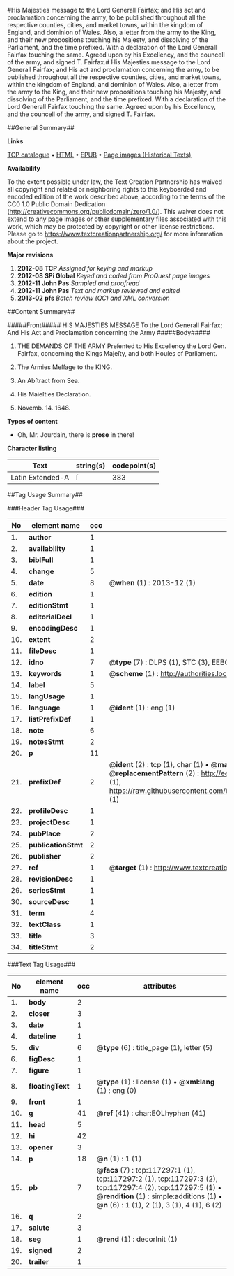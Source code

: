#His Majesties message to the Lord Generall Fairfax; and His act and proclamation concerning the army, to be published throughout all the respective counties, cities, and market towns, within the kingdom of England, and dominion of Wales. Also, a letter from the army to the King, and their new propositions touching his Majesty, and dissolving of the Parliament, and the time prefixed. With a declaration of the Lord Generall Fairfax touching the same. Agreed upon by his Excellency, and the councell of the army, and signed T. Fairfax.#
His Majesties message to the Lord Generall Fairfax; and His act and proclamation concerning the army, to be published throughout all the respective counties, cities, and market towns, within the kingdom of England, and dominion of Wales. Also, a letter from the army to the King, and their new propositions touching his Majesty, and dissolving of the Parliament, and the time prefixed. With a declaration of the Lord Generall Fairfax touching the same. Agreed upon by his Excellency, and the councell of the army, and signed T. Fairfax.

##General Summary##

**Links**

[TCP catalogue](http://www.ota.ox.ac.uk/tcp/)  • 
[HTML](http://tei.it.ox.ac.uk/tcp/Texts-HTML/free/A78/A78913.html)  • 
[EPUB](http://tei.it.ox.ac.uk/tcp/Texts-EPUB/free/A78/A78913.epub) • 
[Page images (Historical Texts)](https://historicaltexts.jisc.ac.uk/eebo-99865062e)

**Availability**

To the extent possible under law, the Text Creation Partnership has waived all copyright and related or neighboring rights to this keyboarded and encoded edition of the work described above, according to the terms of the CC0 1.0 Public Domain Dedication (http://creativecommons.org/publicdomain/zero/1.0/). This waiver does not extend to any page images or other supplementary files associated with this work, which may be protected by copyright or other license restrictions. Please go to https://www.textcreationpartnership.org/ for more information about the project.

**Major revisions**

1. __2012-08__ __TCP__ *Assigned for keying and markup*
1. __2012-08__ __SPi Global__ *Keyed and coded from ProQuest page images*
1. __2012-11__ __John Pas__ *Sampled and proofread*
1. __2012-11__ __John Pas__ *Text and markup reviewed and edited*
1. __2013-02__ __pfs__ *Batch review (QC) and XML conversion*

##Content Summary##

#####Front#####
HIS MAJESTIES MESSAGE To the Lord Generall Fairfax; And His Act and Proclamation concerning the Army
#####Body#####

1. THE DEMANDS OF THE ARMY Preſented to His Excellency the Lord Gen. Fairfax, concerning the Kings Majeſty, and both Houſes of Parliament.

1. The Armies Meſſage to the KING.

1. An Abſtract from Sea.

1. His Maieſties Declaration.

1. Novemb. 14. 1648.

**Types of content**

  * Oh, Mr. Jourdain, there is **prose** in there!

**Character listing**


|Text|string(s)|codepoint(s)|
|---|---|---|
|Latin Extended-A|ſ|383|

##Tag Usage Summary##

###Header Tag Usage###

|No|element name|occ|attributes|
|---|---|---|---|
|1.|__author__|1||
|2.|__availability__|1||
|3.|__biblFull__|1||
|4.|__change__|5||
|5.|__date__|8| @__when__ (1) : 2013-12 (1)|
|6.|__edition__|1||
|7.|__editionStmt__|1||
|8.|__editorialDecl__|1||
|9.|__encodingDesc__|1||
|10.|__extent__|2||
|11.|__fileDesc__|1||
|12.|__idno__|7| @__type__ (7) : DLPS (1), STC (3), EEBO-CITATION (1), PROQUEST (1), VID (1)|
|13.|__keywords__|1| @__scheme__ (1) : http://authorities.loc.gov/ (1)|
|14.|__label__|5||
|15.|__langUsage__|1||
|16.|__language__|1| @__ident__ (1) : eng (1)|
|17.|__listPrefixDef__|1||
|18.|__note__|6||
|19.|__notesStmt__|2||
|20.|__p__|11||
|21.|__prefixDef__|2| @__ident__ (2) : tcp (1), char (1)  •  @__matchPattern__ (2) : ([0-9\-]+):([0-9IVX]+) (1), (.+) (1)  •  @__replacementPattern__ (2) : http://eebo.chadwyck.com/downloadtiff?vid=$1&page=$2 (1), https://raw.githubusercontent.com/textcreationpartnership/Texts/master/tcpchars.xml#$1 (1)|
|22.|__profileDesc__|1||
|23.|__projectDesc__|1||
|24.|__pubPlace__|2||
|25.|__publicationStmt__|2||
|26.|__publisher__|2||
|27.|__ref__|1| @__target__ (1) : http://www.textcreationpartnership.org/docs/. (1)|
|28.|__revisionDesc__|1||
|29.|__seriesStmt__|1||
|30.|__sourceDesc__|1||
|31.|__term__|4||
|32.|__textClass__|1||
|33.|__title__|3||
|34.|__titleStmt__|2||


###Text Tag Usage###

|No|element name|occ|attributes|
|---|---|---|---|
|1.|__body__|2||
|2.|__closer__|3||
|3.|__date__|1||
|4.|__dateline__|1||
|5.|__div__|6| @__type__ (6) : title_page (1), letter (5)|
|6.|__figDesc__|1||
|7.|__figure__|1||
|8.|__floatingText__|1| @__type__ (1) : license (1)  •  @__xml:lang__ (1) : eng (0)|
|9.|__front__|1||
|10.|__g__|41| @__ref__ (41) : char:EOLhyphen (41)|
|11.|__head__|5||
|12.|__hi__|42||
|13.|__opener__|3||
|14.|__p__|18| @__n__ (1) : 1 (1)|
|15.|__pb__|7| @__facs__ (7) : tcp:117297:1 (1), tcp:117297:2 (1), tcp:117297:3 (2), tcp:117297:4 (2), tcp:117297:5 (1)  •  @__rendition__ (1) : simple:additions (1)  •  @__n__ (6) : 1 (1), 2 (1), 3 (1), 4 (1), 6 (2)|
|16.|__q__|2||
|17.|__salute__|3||
|18.|__seg__|1| @__rend__ (1) : decorInit (1)|
|19.|__signed__|2||
|20.|__trailer__|1||
